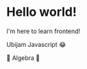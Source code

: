 # Hello world!

I'm here to learn frontend!

Ubijam Javascript :joy:

:blue_heart: Algebra :blue_heart:


